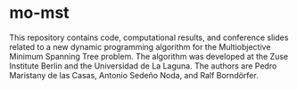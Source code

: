 # mo-mst
This repository contains code, computational results, and conference slides related to a new dynamic programming algorithm for the Multiobjective Minimum Spanning Tree problem. The algorithm was developed at the Zuse Institute Berlin and the Universidad de La Laguna. The authors are Pedro Maristany de las Casas, Antonio Sedeño Noda, and Ralf Borndörfer.
